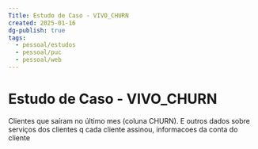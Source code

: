 ```yaml
---
Title: Estudo de Caso - VIVO_CHURN
created: 2025-01-16
dg-publish: true
tags:
  - pessoal/estudos
  - pessoal/puc
  - pessoal/web
---
```

# Estudo de Caso - VIVO_CHURN
Clientes que saíram no último mes (coluna CHURN). 
E outros dados sobre serviços dos clientes q cada cliente assinou, informacoes da conta do cliente